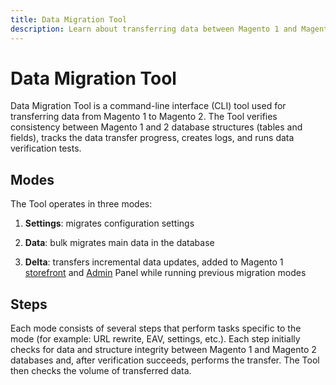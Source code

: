 ```yaml
---
title: Data Migration Tool
description: Learn about transferring data between Magento 1 and Magento 2 projects with the Data Migration Tool.
---
```


# Data Migration Tool

Data Migration Tool is a command-line interface (CLI) tool used for transferring data from Magento 1 to Magento 2. The Tool verifies consistency between Magento 1 and 2 database structures (tables and fields), tracks the data transfer progress, creates logs, and runs data verification tests.

## Modes

The Tool operates in three modes:

1. **Settings**: migrates configuration settings

1. **Data**: bulk migrates main data in the database

1. **Delta**: transfers incremental data updates, added to Magento 1 [storefront](https://glossary.magento.com/storefront) and [Admin](https://glossary.magento.com/admin) Panel while running previous migration modes

## Steps

Each mode consists of several steps that perform tasks specific to the mode (for example: URL rewrite, EAV, settings, etc.). Each step initially checks for data and structure integrity between Magento 1 and Magento 2 databases and, after verification succeeds, performs the transfer. The Tool then checks the volume of transferred data.
